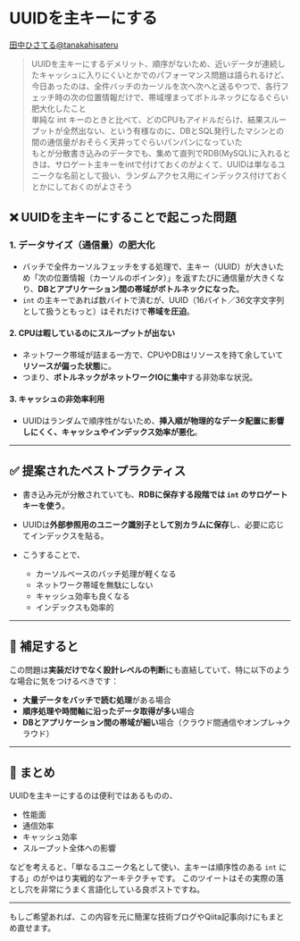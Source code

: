 # UUIDを主キーにする

[田中ひさてる@tanakahisateru](https://x.com/tanakahisateru/status/1942601284386779172)

> UUIDを主キーにするデメリット、順序がないため、近いデータが連続したキャッシュに入りにくいとかでのパフォーマンス問題は語られるけど、今日あったのは、全件バッチのカーソルを次へ次へと送るやつで、各行フェッチ時の次の位置情報だけで、帯域埋まってボトルネックになるぐらい肥大化したこと  
> 単純な int キーのときと比べて、どのCPUもアイドルだらけ、結果スループットが全然出ない、という有様なのに、DBとSQL発行したマシンとの間の通信量がおそらく天井ってぐらいパンパンになっていた  
> もとが分散書き込みのデータでも、集めて直列でRDB(MySQL)に入れるときは、サロゲート主キーをintで付けておくのがよくて、UUIDは単なるユニークな名前として扱い、ランダムアクセス用にインデックス付けておくとかにしておくのがよさそう

## ❌ UUIDを主キーにすることで起こった問題

### 1. **データサイズ（通信量）の肥大化**

* バッチで全件カーソルフェッチをする処理で、主キー（UUID）が大きいため「次の位置情報（カーソルのポインタ）」を返すたびに通信量が大きくなり、**DBとアプリケーション間の帯域がボトルネックになった**。
* `int` の主キーであれば数バイトで済むが、UUID（16バイト／36文字文字列として扱うともっと）はそれだけで**帯域を圧迫**。

#### 2. **CPUは暇しているのにスループットが出ない**

* ネットワーク帯域が詰まる一方で、CPUやDBはリソースを持て余していて**リソースが偏った状態**に。
* つまり、**ボトルネックがネットワークIOに集中**する非効率な状況。

#### 3. **キャッシュの非効率利用**

* UUIDはランダムで順序性がないため、**挿入順が物理的なデータ配置に影響しにくく、キャッシュやインデックス効率が悪化**。

---

## ✅ 提案されたベストプラクティス

* 書き込み元が分散されていても、**RDBに保存する段階では `int` のサロゲートキーを使う**。
* UUIDは**外部参照用のユニーク識別子として別カラムに保存**し、必要に応じてインデックスを貼る。
* こうすることで、

  * カーソルベースのバッチ処理が軽くなる
  * ネットワーク帯域を無駄にしない
  * キャッシュ効率も良くなる
  * インデックスも効率的

---

## 🧠 補足すると

この問題は**実装だけでなく設計レベルの判断**にも直結していて、特に以下のような場合に気をつけるべきです：

* **大量データをバッチで読む処理**がある場合
* **順序処理や時間軸に沿ったデータ取得が多い**場合
* **DBとアプリケーション間の帯域が細い**場合（クラウド間通信やオンプレ→クラウド）

---

## 📌 まとめ

UUIDを主キーにするのは便利ではあるものの、

* 性能面
* 通信効率
* キャッシュ効率
* スループット全体への影響

などを考えると、「単なるユニーク名として使い、主キーは順序性のある `int` にする」のがやはり実戦的なアーキテクチャです。
このツイートはその実際の落とし穴を非常にうまく言語化している良ポストですね。

---

もしご希望あれば、この内容を元に簡潔な技術ブログやQiita記事向けにもまとめ直せます。
